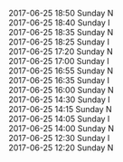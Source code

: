 2017-06-25 18:50 Sunday  N  
2017-06-25 18:40 Sunday  I  
2017-06-25 18:35 Sunday  N  
2017-06-25 18:25 Sunday  I  
2017-06-25 17:20 Sunday  N  
2017-06-25 17:00 Sunday  I  
2017-06-25 16:55 Sunday  N  
2017-06-25 16:35 Sunday  I  
2017-06-25 16:00 Sunday  N  
2017-06-25 14:30 Sunday  I  
2017-06-25 14:15 Sunday  N  
2017-06-25 14:05 Sunday  I  
2017-06-25 14:00 Sunday  N  
2017-06-25 12:30 Sunday  I  
2017-06-25 12:20 Sunday  N  
